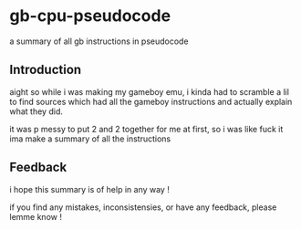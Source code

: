 # gb-cpu-pseudocode
a summary of all gb instructions in pseudocode

## Introduction
aight so while i was making my gameboy emu, i kinda had to scramble a lil to find sources which had all the gameboy instructions and actually explain what they did.

it was p messy to put 2 and 2 together for me at first, so i was like fuck it ima make a summary of all the instructions

## Feedback
i hope this summary is of help in any way !

if you find any mistakes, inconsistensies, or have any feedback, please lemme know !
